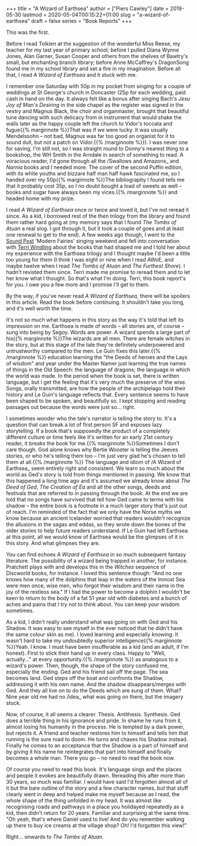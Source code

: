 +++
title = "A Wizard of Earthsea"
author = ["Piers Cawley"]
date = 2019-05-30
lastmod = 2020-05-04T00:15:22+01:00
slug = "a-wizard-of-earthsea"
draft = false
series = "Book Reports"
+++

This was the first.

Before I read Tolkien at the suggestion of the wonderful Miss Reese, my teacher for my last year of primary school; before I pulled Diana Wynne Jones, Alan Garner, Susan Cooper and others from the shelves of Bawtry's small, but enchanting branch library; before Anne McCaffrey's DragonSong found me in my school library and set a fire in my imagination. Before all that, I read _A Wizard of Earthsea_ and it stuck with me.

<!--more-->

I remember one Saturday with 50p in my pocket from singing for a couple of weddings at St George's church in Doncaster (25p for each wedding, paid cash in hand on the day. It always felt like a bonus after singing Bach's _Jesu Joy of Man's Desiring_ in the side chapel as the register was signed in the vestry and Magnus Black, the choir and organmaster, brought that beautiful tune dancing with such delicacy from in instrument that would shake the walls later as the happy couple left the church to Vidor's toccata and fugue{{% marginnote %}}That was if we were lucky. It was usually Mendelssohn – not bad, Magnus was far too good an organist for it to sound dull, but not a patch on Vidor.{{% /marginnote %}}). I was never one for saving, I'm still not, so I was straight round to Donny's nearest thing to a bookshop, the WH Smith in the Arndale in search of something to read. A voracious reader, I'd gone through all the /Swallows and Amazons_ and _Narnia_ books and I needed more. The cover of the second Puffin edition, with its white youths and bizzare half man half hawk fascinated me, so I handed over my 50p{{% marginnote %}}The bibliography I found tells me that it probably cost 35p, so I no doubt bought a load of sweets as well – books and sugar have always been my vices.{{% /marginnote %}} and headed home with my prize.

I read _A Wizard of Earthsea_ once or twice and loved it, but I've not reread it since. As a kid, I borrowed rest of the then trilogy from the library and found them rather hard going at  (my memory says that I found _The Tombs of Atuan_ a real slog. I got through it, but it took a couple of goes and at least one renewal to get to the end). A few weeks ago though, I went to the [Sound Post](https://www.soundpost.org.uk/) 'Modern Fairies' singing weekend and fell into conversation with [Terri Windling](https://terriwindling.com) about the books that had shaped me and I told her about my experience with the Earthsea trilogy and I thought maybe I'd been a little too young for them (I think I was eight or nine when I read AWoE, and maybe twelve when I read _The Tombs of Atuan_ and _The Furthest Shore_). I hadn't revisted them since. Terri made me promise to reread them and to let her know what I thought. So that's what I'm doing. Terri, this book report's for you. I owe you a few more and I promise I'll get to them.

By the way, if you've never read _A Wizard of Earthsea,_ there will be spoilers in this article. Read the book before continuing. It shouldn't take you long, and it's well worth the time.

It's not so much what happens in this story as the way it's told that left its impression on me. Earthsea is made of words – all stories are, of course – sung into being by Segoy. Words are power. A wizard spends a large part of his{{% marginnote %}}The wizards are all men. There are female witches in the story, but at this stage of the tale they're definitely underpowered and untrustworthy compared to the men. Le Guin fixes this later.{{% /marginnote %}} education learning the "the Deeds of heroes and the Lays of wisdom" and year under the Master Namer just learning the true names of things in the Old Speech: the language of dragons; the language in which the world was made. In the period when the book is set, there is written language, but I get the feeling that it's very much the preserve of the wise. Songs, orally transmitted, are how the people of the archipelago hold their history and Le Guin's language reflects that. Every sentence seems to have been shaped to be spoken, and beautifully so. I kept stopping and reading passages out because the words were just so... right.

I sometimes wonder who the tale's narrator is telling the story to. It's a question that can break a lot of first person SF and exposes lazy storytelling. If a book that's supposedly the product of a completely different culture or time feels like it's written for an early 21st century reader, it breaks the book for me.{{% marginnote %}}Sometimes I don't care though. God alone knows why Bertie Wooster is telling the Jeeves stories, or who he's telling them too – I'm just very glad he's chosen to tell them at all.{{% /marginnote %}} The language and idiom of /A Wizard of Earthsea_ seem entirely right and consistent. We learn so much about the world as Ged's story is told from things mentioned in passing. We know that this happened a long time ago and it's assumed we already know about _The Deed of Ged_, _The Creation of Ea_ and all the other songs, deeds and festivals that are referred to in passing through the book. At the end we are told that no songs have survived that tell how Ged came to terms with his shadow – the entire book is a footnote in a much larger story that's just out of reach. I'm reminded of the fact that we only have the Norse myths we know because an ancient Icelander worried that readers wouldn't recognize the allusions in the sagas and eddas, so they wrote down the bones of the older stories to help future readers understand. If Le Guin had left Earthsea at this point, all we would know of Earthsea would be the glimpses of it in this story. And what glimpses they are.

You can find echoes _A Wizard of Earthsea_ in so much subsequent fantasy literature. The possibility of a wizard being trapped in another, for instance. Pratchett plays with and develops this in the _Witches_ sequence of Discworld books, for instance. I loved this sentence though: "And no one knows how many of the dolphins that leap in the waters of the Inmost Sea were men once, wise men, who forgot their wisdom and their name in the joy of the restless sea." If I had the power to become a dolphin I wouldn't be keen to return to the body of a fat 51 year old with diabetes and a bunch of aches and pains that I try not to think about. You can keep your wisdom sometimes.

As a kid, I didn't really understand what was going on with Ged and his Shadow. It was easy to see myself in the ever noticed that he didn't have the same colour skin as me). I loved learning and especially _knowing_. It wasn't hard to take my undoubtedly superior intelligence{{% marginnote %}}Yeah. I know. I must have been insufferable as a kid (and an adult, if I'm honest). First to stick their hand up in every class. Happy to "Well, actually..." at every opportunity.{{% /marginnote %}} as analogous to a wizard's power. Then, though, the shape of the story confused me, especially the ending. Ged and his friend sail off the page. The sea becomes land. Ged steps off the boat and confronts the Shadow, addressing it with his own name. And the shadow disappears/merges with Ged. And they all live on to do the Deeds which are sung of them. What? Nine year old me had no /idea_ what was going on there, but the imagery stuck.

Now, of course, it all seems a clearer. Thesis. Antithesis. Synthesis. Ged does a terrible thing in his ignorance  and pride. In shame he runs from it, almost losing his humanity in the process. He is tempted by a dark power, but rejects it. A friend and teacher restores him to himself and tells him that running is the sure road to doom. He turns and chases his Shadow instead. Finally he comes to an acceptance that the Shadow is a part of himself and by giving it his name he reintegrates that part into himself and finally becomes a whole man. There you go – no need to read the book now.

Of course you need to read this book. It's language sings and the places and people it evokes are beautifully drawn. Rereading this after more than 30 years, so much was familiar. I would have said I'd forgotten almost all of it but the bare outline of the story and a few character names, but that stuff clearly went in deep and helped make me myself because as I read, the whole shape of the thing unfolded in my head. It was almost like recognising roads and pathways in a place you holidayed repeatedly as a kid, then didn't return for 20 years. Familiar and surprising at the same time. "Oh yeah, that's where Daniel used to live! And do you remember walking up there to buy ice creams at the village shop? Oh! I'd forgotten this view!"

Right... onwards to _The Tombs of Atuan._
